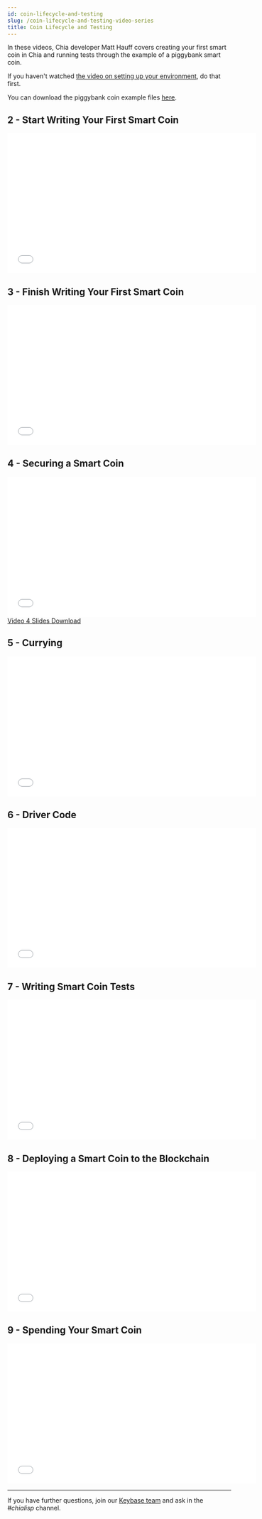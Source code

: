 ```yaml
---
id: coin-lifecycle-and-testing
slug: /coin-lifecycle-and-testing-video-series
title: Coin Lifecycle and Testing
---
```


In these videos, Chia developer Matt Hauff covers creating your first smart coin in Chia and running tests through the example of a piggybank smart coin.

If you haven't watched [the video on setting up your environment](/guides/tools-and-setup-video-series), do that first.

You can download the piggybank coin example files [here](/files/Piggybank_Example.zip).

## 2 - Start Writing Your First Smart Coin

<div class="videoWrapper">
<iframe width="560" height="315" src="//www.youtube.com/embed/v1o7fRHGPpM" frameborder="0" allowfullscreen webkitallowfullscreen mozallowfullscreen ></iframe>
</div>

## 3 - Finish Writing Your First Smart Coin

<div class="videoWrapper">
<iframe width="560" height="315" src="//www.youtube.com/embed/q1ZsTWRKd8A" frameborder="0" allowfullscreen webkitallowfullscreen mozallowfullscreen ></iframe>
</div>

## 4 - Securing a Smart Coin

<div class="videoWrapper">
<iframe width="560" height="315" src="//www.youtube.com/embed/_SBGfMZhRd8" frameborder="0" allowfullscreen webkitallowfullscreen mozallowfullscreen ></iframe>
</div>
<a href="/files/tutorials/4-Securing_a_Smart_Coin_Slides-Chialisp.pdf" download>Video 4 Slides Download</a>

## 5 - Currying

<div class="videoWrapper">
<iframe width="560" height="315" src="//www.youtube.com/embed/xuXNc3vIDMI" frameborder="0" allowfullscreen webkitallowfullscreen mozallowfullscreen ></iframe>
</div>

## 6 - Driver Code

<div class="videoWrapper">
<iframe width="560" height="315" src="//www.youtube.com/embed/dGohmAc658c" frameborder="0" allowfullscreen webkitallowfullscreen mozallowfullscreen ></iframe>
</div>

## 7 - Writing Smart Coin Tests

<div class="videoWrapper">
<iframe width="560" height="315" src="//www.youtube.com/embed/9tvcZrknc7I" frameborder="0" allowfullscreen webkitallowfullscreen mozallowfullscreen ></iframe>
</div>

## 8 - Deploying a Smart Coin to the Blockchain

<div class="videoWrapper">
<iframe width="560" height="315" src="//www.youtube.com/embed/Y_p9qF2XLks" frameborder="0" allowfullscreen webkitallowfullscreen mozallowfullscreen ></iframe>
</div>

## 9 - Spending Your Smart Coin

<div class="videoWrapper">
<iframe width="560" height="315" src="//www.youtube.com/embed/KGC5zACBjkY" frameborder="0" allowfullscreen webkitallowfullscreen mozallowfullscreen ></iframe>
</div>

---

If you have further questions, join our [Keybase team](https://keybase.io/team/chia_network.public) and ask in the _#chialisp_ channel.
